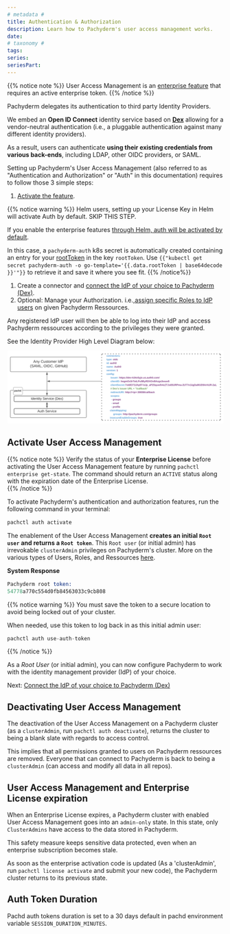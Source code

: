 ```yaml
---
# metadata # 
title: Authentication & Authorization
description: Learn how to Pachyderm's user access management works.
date: 
# taxonomy #
tags: 
series:
seriesPart:
---
```


{{% notice note %}}
User Access Management is an [enterprise feature](../../enterprise/) that requires an active enterprise token.
{{% /notice %}}

Pachyderm delegates its authentication to third party Identity Providers.

We embed an **Open ID Connect** identity service based on [**Dex**](https://dexidp.io/docs/) allowing for a vendor-neutral authentication (i.e., a pluggable authentication against many different identity providers).

As a result, users can authenticate **using their existing credentials from various back-ends**, including LDAP, other OIDC providers, or SAML. 

Setting up Pachyderm's User Access Management (also referred to as "Authentication and Authorization" or "Auth" in this documentation) requires to follow those 3 simple steps:

1. [Activate the feature](#activate-user-access-management).

{{% notice warning %}}
Helm users, setting up your License Key in Helm will activate Auth by default. SKIP THIS STEP.

If you enable the enterprise features [through Helm, auth will be activated by default](../deployment/).

In this case, a `pachyderm-auth` k8s secret is automatically created containing an entry for your [rootToken](#activate-user-access-management) in the key `rootToken`. Use `{{"kubectl get secret pachyderm-auth -o go-template='{{.data.rootToken | base64decode }}'"}}` to retrieve it and save it where you see fit.
{{% /notice%}}

1. Create a connector and [connect the IdP of your choice to Pachyderm (Dex)](./authentication/idp-dex.md). 
1. Optional: Manage your Authorization. i.e.,[assign specific Roles to IdP users](./authorization/role-binding.md) on given Pachyderm Ressources. 

Any registered IdP user will then be able to log into their IdP and access Pachyderm ressources according to the privileges they were granted.

See the Identity Provider High Level Diagram below:

![IdP - Dex diagram](./images/identity-provider-diagram.svg)

## Activate User Access Management
{{% notice note %}}
Verify the status of your **Enterprise License** before activating the User Access Management feature
by running `pachctl enterprise get-state`. The command should return an `ACTIVE`
status along with the expiration date of the Enterprise License.   
{{% /notice %}}

To activate Pachyderm's authentication and authorization features,
run the following command in your terminal:

```s
pachctl auth activate 
```
The enablement of the User Access Management **creates
an initial `Root user` and returns a `Root token`**.
This `Root user` (or initial admin) has irrevokable `clusterAdmin` privileges on
Pachyderm's cluster. More on the various types of Users, Roles, and Ressources [here](../auth/authorization/#users-types).


**System Response**
```s
Pachyderm root token:
54778a770c554d0fb84563033c9cb808
```
{{% notice warning %}}
You must save the token to a secure location
to avoid being locked out of your cluster.

When needed, use this token to log back in as this initial admin user:

```s
pachctl auth use-auth-token
```
{{% /notice %}}

As a *Root User* (or initial admin), 
you can now configure Pachyderm to work with
the identity management provider (IdP) of your choice.

Next: [Connect the IdP of your choice to Pachyderm (Dex)](./authentication/idp-dex.md)

## Deactivating User Access Management
The deactivation of the User Access Management on a Pachyderm cluster
(as a `clusterAdmin`, run `pachctl auth deactivate`), 
returns the cluster to being a blank slate with regards to
access control.

This implies that all permissions granted to users on Pachyderm ressources are removed. Everyone that can connect
to Pachyderm is back to being a `clusterAdmin` (can access and modify all data in all repos).


## User Access Management and Enterprise License expiration
When an Enterprise License expires, a
Pachyderm cluster with enabled User Access Management goes into an
`admin-only` state. In this state, only `ClusterAdmins` have
access to the data stored in Pachyderm.

This safety measure keeps sensitive data protected, even when
an enterprise subscription becomes stale. 

As soon as the enterprise
activation code is updated (As a 'clusterAdmin', run `pachctl license activate` and submit your new code), the
Pachyderm cluster returns to its previous state.

## Auth Token Duration

Pachd auth tokens duration is set to a 30 days default in pachd environment variable  `SESSION_DURATION_MINUTES`.
